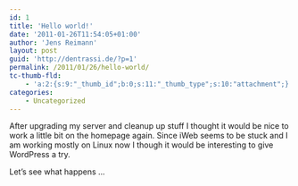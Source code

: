 ```yaml
---
id: 1
title: 'Hello world!'
date: '2011-01-26T11:54:05+01:00'
author: 'Jens Reimann'
layout: post
guid: 'http://dentrassi.de/?p=1'
permalink: /2011/01/26/hello-world/
tc-thumb-fld:
    - 'a:2:{s:9:"_thumb_id";b:0;s:11:"_thumb_type";s:10:"attachment";}'
categories:
    - Uncategorized
---
```


After upgrading my server and cleanup up stuff I thought it would be nice to work a little bit on the homepage again. Since iWeb seems to be stuck and I am working mostly on Linux now I though it would be interesting to give WordPress a try.

Let’s see what happens …